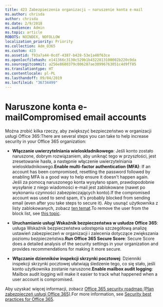 ```yaml
---
title: 423 Zabezpieczenia organizacji — naruszenie konta e-mail
ms.author: chrisda
author: chrisda
ms.date: 2/9/2018
ms.audience: Admin
ms.topic: article
ROBOTS: NOINDEX, NOFOLLOW
localization_priority: Priority
ms.collection: Adm_O365
ms.custom: 423
ms.assetid: f93a7a44-0cdf-4387-b428-53e1a48f63ce
ms.openlocfilehash: e141366c3130c529b1b4322813100002b220c9da
ms.sourcegitcommit: a256e8680379c006287ae30996763051c4d9ff85
ms.translationtype: HT
ms.contentlocale: pl-PL
ms.lasthandoff: 09/04/2019
ms.locfileid: "36734499"
---
```

# <a name="compromised-email-accounts"></a><span data-ttu-id="5eca8-102">Naruszone konta e-mail</span><span class="sxs-lookup"><span data-stu-id="5eca8-102">Compromised email accounts</span></span>

<span data-ttu-id="5eca8-103">Można zrobić kilka rzeczy, aby zwiększyć bezpieczeństwo w organizacji usługi Office 365:</span><span class="sxs-lookup"><span data-stu-id="5eca8-103">There are several steps you can take to help increase security in your Office 365 organization:</span></span>

- <span data-ttu-id="5eca8-104">**Włączanie uwierzytelniania wieloskładnikowego**: Jeśli konto zostało naruszone, dobrym rozwiązaniem, aby uniknąć tego w przyszłości, jest zresetowanie hasła, a następnie włączenie uwierzytelniania wieloskładnikowego.</span><span class="sxs-lookup"><span data-stu-id="5eca8-104">**Enable multi-factor authentication (MFA)**: If an account has been compromised, resetting the password followed by enabling MFA is a good way to help ensure it doesn't happen again.</span></span> <span data-ttu-id="5eca8-105">Jeśli za pomocą naruszonego konta wysyłano spam, prawdopodobnie wysyłanie z niego wiadomości e-mail jest zablokowane (nawet po wykonaniu czynności zabezpieczających konto).</span><span class="sxs-lookup"><span data-stu-id="5eca8-105">If the compromised account was used to send spam, it's probably blocked from sending email (even after you take steps to secure it).</span></span> <span data-ttu-id="5eca8-106">Aby usunąć użytkownika z listy zablokowanych, zobacz [ten temat](https://technet.microsoft.com/library/ms.exch.eac.actioncenter.aspx).</span><span class="sxs-lookup"><span data-stu-id="5eca8-106">To remove the user from the block list, see [this topic](https://technet.microsoft.com/library/ms.exch.eac.actioncenter.aspx).</span></span>

- <span data-ttu-id="5eca8-107">**Uruchamianie usługi Wskaźnik bezpieczeństwa w usłudze Office 365**: usługa Wskaźnik bezpieczeństwa udostępnia szczegółową analizę ustawień zabezpieczeń w organizacji i zalecenia dotyczące zwiększania poziomu bezpieczeństwa.</span><span class="sxs-lookup"><span data-stu-id="5eca8-107">**Run Office 365 Secure Score**: Secure Score does a detailed analysis of the security settings in your organization and provides recommendations for making it more secure.</span></span>

- <span data-ttu-id="5eca8-108">**Włączanie dzienników inspekcji skrzynki pocztowej**: Dzienniki inspekcji skrzynki pocztowej ułatwiają śledzenie tego, co się stało, jeśli konto użytkownika zostanie naruszone.</span><span class="sxs-lookup"><span data-stu-id="5eca8-108">**Enable mailbox audit logging**: Mailbox audit logging will make it easier to track what happened when a user account is compromised.</span></span>

<span data-ttu-id="5eca8-109">Aby uzyskać więcej informacji, zobacz [Office 365 security roadmap (Plan zabezpieczeń usługi Office 365)](https://docs.microsoft.com/office365/securitycompliance/security-roadmap).</span><span class="sxs-lookup"><span data-stu-id="5eca8-109">For more information, see [Security best practices for Office 365](https://docs.microsoft.com/office365/securitycompliance/security-roadmap).</span></span>

